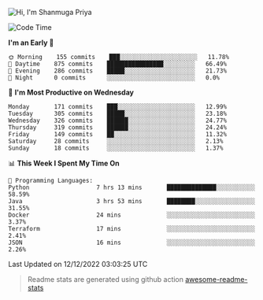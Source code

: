 ![Hi, I'm Shanmuga Priya](https://user-images.githubusercontent.com/11372997/129910864-2785432b-adea-4e52-92eb-f9290c766e28.gif)

<!--START_SECTION:waka-->
![Code Time](http://img.shields.io/badge/Code%20Time-1%2C037%20hrs%204%20mins-blue)

**I'm an Early 🐤** 

```text
🌞 Morning    155 commits    ███░░░░░░░░░░░░░░░░░░░░░░   11.78% 
🌆 Daytime    875 commits    ████████████████░░░░░░░░░   66.49% 
🌃 Evening    286 commits    █████░░░░░░░░░░░░░░░░░░░░   21.73% 
🌙 Night      0 commits      ░░░░░░░░░░░░░░░░░░░░░░░░░   0.0%

```
📅 **I'm Most Productive on Wednesday** 

```text
Monday       171 commits    ███░░░░░░░░░░░░░░░░░░░░░░   12.99% 
Tuesday      305 commits    █████░░░░░░░░░░░░░░░░░░░░   23.18% 
Wednesday    326 commits    ██████░░░░░░░░░░░░░░░░░░░   24.77% 
Thursday     319 commits    ██████░░░░░░░░░░░░░░░░░░░   24.24% 
Friday       149 commits    ██░░░░░░░░░░░░░░░░░░░░░░░   11.32% 
Saturday     28 commits     ░░░░░░░░░░░░░░░░░░░░░░░░░   2.13% 
Sunday       18 commits     ░░░░░░░░░░░░░░░░░░░░░░░░░   1.37%

```


📊 **This Week I Spent My Time On** 

```text
💬 Programming Languages: 
Python                   7 hrs 13 mins       ██████████████░░░░░░░░░░░   58.59% 
Java                     3 hrs 53 mins       ████████░░░░░░░░░░░░░░░░░   31.55% 
Docker                   24 mins             ░░░░░░░░░░░░░░░░░░░░░░░░░   3.37% 
Terraform                17 mins             ░░░░░░░░░░░░░░░░░░░░░░░░░   2.41% 
JSON                     16 mins             ░░░░░░░░░░░░░░░░░░░░░░░░░   2.26%

```


 Last Updated on 12/12/2022 03:03:25 UTC
<!--END_SECTION:waka-->
> Readme stats are generated using github action [awesome-readme-stats](https://github.com/anmol098/waka-readme-stats)
<!--
**Shanmugapriya03/Shanmugapriya03** is a ✨ _special_ ✨ repository because its `README.md` (this file) appears on your GitHub profile.

Here are some ideas to get you started:

- 🔭 I’m currently working on ...
- 🌱 I’m currently learning ...
- 👯 I’m looking to collaborate on ...
- 🤔 I’m looking for help with ...
- 💬 Ask me about ...
- 📫 How to reach me: ...
- 😄 Pronouns: ...
- ⚡ Fun fact: ...
-->
